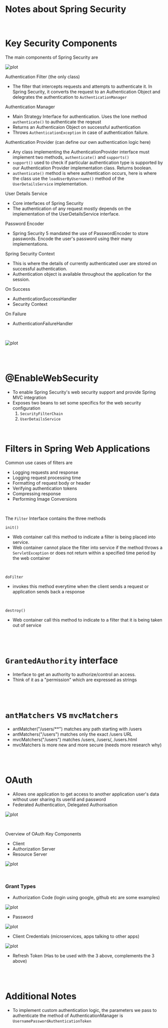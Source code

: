 # Notes about Spring Security

<br>

# Key Security Components

The main components of Spring Security are

![plot](../images/spring_security_flow.png)

Authentication Filter (the only class)

- The filter that intercepts requests and attempts to authenticate it. In
  Spring Security, it converts the request to an Authentication Object and
  delegrates the authentication to `AuthenticationManager`

Authentication Manager

- Main Strategy Interface for authentication. Uses the lone method
  `authenticate()` to authenticate the reqeust
- Returns an Authenticaion Object on successful authentication
- Throws `AuthenticationException` in case of authentication failure.

Authentication Provider (can define our own authentication logic here)

- Any class implementing the AuthenticationProvider interface must implement
  two methods, `authenticate()` and `supports()`
- `support()` used to check if particular authentication type is supported
  by our Authentication Provider implementation class. Returns boolean.
- `authenticate()` method is where authentication occurs, here is where the
  class use the `loadUserByUsername()` method of the `UserDetailsService`
  implementation.

User Details Service

- Core interfaces of Spring Security
- The authentication of any request mostly depends on the implementation of
  the UserDetailsService interface.

Password Encoder

- Spring Security 5 mandated the use of PasswordEncoder to store passwords.
  Encode the user's password using their many implementations.

Spring Security Context

- This is where the details of currently authenticated user are stored on
  successful authentication.
- Authentication object is available throughout the application for the session.

On Success

- AuthenticationSuccessHandler
- Security Context

On Failure

- AuthenticationFailureHandler

<br>

![plot](../images/security_flow.png)

<br>
<br>

# @EnableWebSecurity

- To enable Spring Security's web security support and provide Spring MVC
  integration
- Exposes two beans to set some specifics for the web security configuration
    1. `SecurityFilterChain`
    2. `UserDetailsService`

<br>

# Filters in Spring Web Applications

Common use cases of filters are

- Logging requests and response
- Logging request processing time
- Formatting of request body or header
- Verifying authentication tokens
- Compressing response
- Performing Image Conversions

<br>

The `Filter` Interface contains the three methods

`init()`

- Web container call this method to indicate a filter is being placed into
  service.
- Web container cannot place the filter into service if the method throws a
  `ServletException` or does not return within a specified time period by
  the web container

<br>

`doFilter`

- invokes this method everytime when the client sends a request or
  application sends back a response

<br>

`destroy()`

- Web container call this method to indicate to a filter that it is being
  taken out of service

<br>
<br>

# `GrantedAuthority` interface

- Interface to get an authority to authorize/control an access.
- Think of it as a "permission" which are expressed as strings

<br>
<br>

# `antMatchers` vs `mvcMatchers`

- antMatcher("/users/**") matches any path starting with /users
- antMatchers("/users") matches only the exact /users URL
- mvcMatchers("/users") matches /users, /users/, /users.html
- mvcMatchers is more new and more secure (needs more research why)

<br>
<br>

# OAuth

- Allows one application to get access to another application user's data
  without user sharing its userId and password
- Federated Authentication, Delegated Authorisation

![plot](../images/oauth.png)

<br>

Overview of OAuth Key Components

- Client
- Authorization Server
- Resource Server

![plot](../images/oauth_flow.png)


<br>

### Grant Types

- Authorization Code (login using google, github etc are some examples)

![plot](../images/authorization_code_flow.png)

- Password

![plot](../images/password_code_flow.png)

- Client Credentials (microservices, apps talking to other apps)

![plot](../images/client_code_flow.png)

- Refresh Token (Has to be used with the 3 above, complements the 3 above)

<br>
<br>

# Additional Notes

- To implement custom authentication logic, the parameters we pass to
  authenticate the method of AuthenticationManager is
  `UsernamePasswordAuthenticationToken`

<br>
<br>






















